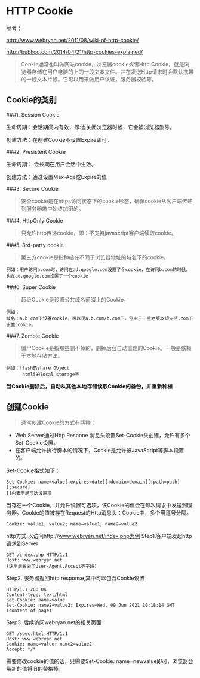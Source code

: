 # HTTP Cookie

参考：

<http://www.webryan.net/2011/08/wiki-of-http-cookie/>

<http://bubkoo.com/2014/04/21/http-cookies-explained/>

> Cookie通常也叫做网站cookie，浏览器cookie或者Http Cookie。就是浏览器存储在用户电脑的上的一段文本文件。并在发送Http请求时会默认携带的一段文本片段。它可以用来做用户认证，服务器校验等。

## Cookie的类别

###1. Session Cookie

生命周期：会话期间内有效，即:当关闭浏览器时候，它会被浏览器删除。

创建方法：在创建Cookie不设置Expire即可。

###2. Presistent Cookie

生命周期： 会长期在用户会话中生效。

创建方法：通过设置Max-Age或Expire的值

###3. Secure Cookie 
> 安全cookie是在https访问状态下的cookie形态，确保cookie从客户端传递到服务器端中始终加密的。

###4. HttpOnly Cookie
> 只允许http传递cookie，即：不支持javascript客户端读取cookie。

###5. 3rd-party cookie
> 第三方cookie是指种植在不同于浏览器地址的域名下的cookie。

	例如：用户访问a.com时，访问在ad.google.com设置了个cookie，在访问b.com的时候，也在ad.google.com设置了一个cookie

###6. Super Cookie
> 超级Cookie是设置公共域名前缀上的Cookie。

	例如：
	域名：a.b.com下设置cookie，可以是a.b.com/b.com下。但由于一些老版本却支持.com下设置cookie。

###7. Zombie Cookie
> 僵尸Cookie是指那些删不掉的，删掉后会自动重建的Cookie。一般是依赖于本地存储方法。

	例如：flash的share Object
		  html5的local storage等

**当Cookie删除后，自动从其他本地存储读取Cookie的备份，并重新种植**

## 创建Cookie
> 通常创建Cookie的方式有两种：
+ Web Server通过Http Respone 消息头设置Set-Cookie头创建，允许有多个Set-Cookie设置。
+ 在客户端允许执行脚本的情况下，Cookie是允许被JavaScript等脚本设置的。

Set-Cookie格式如下：

	Set-Cookie: name=value[;expires=date][;domain=domain][;path=path][;secure]
	[]内表示是可选设置项

当存在一个Cookie，并允许设置可选项，该Cookie的值会在每次请求中发送到服务器。Cookie的值被存在Request的Http消息头：Cookie中，多个用逗号分隔。

	Cookie: value1; value2; name=value1; name2=value2

http方式:以访问http://www.webryan.net/index.php为例
Step1.客户端发起http请求到Server

	GET /index.php HTTP/1.1
	Host: www.webryan.net
	(这里是省去了User-Agent,Accept等字段)

Step2. 服务器返回http response,其中可以包含Cookie设置

	HTTP/1.1 200 OK
	Content-type: text/html
	Set-Cookie: name=value
	Set-Cookie: name2=value2; Expires=Wed, 09 Jun 2021 10:18:14 GMT
	(content of page)

Step3. 后续访问webryan.net的相关页面

	GET /spec.html HTTP/1.1
	Host: www.webryan.net
	Cookie: name=value; name2=value2
	Accept: */*

需要修改cookie的值的话，只需要Set-Cookie: name=newvalue即可，浏览器会用新的值将旧的替换掉。













